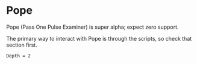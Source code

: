 # Pope

Pope (Pass One Pulse Examiner) is super alpha; expect zero support.

The primary way to interact with Pope is through the scripts, so check that section first.


```@contents
Depth = 2
```

